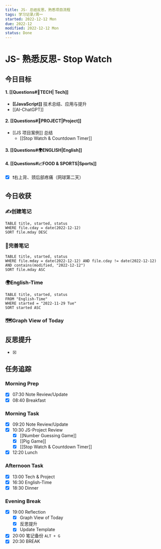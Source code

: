 ```yaml
---
title: JS- 总结反思，熟悉项目流程
tags: 学习记录/周一
started: 2022-12-12 Mon
due: 2022-12
modified: 2022-12-12 Mon
status: Done
---
```

# JS- 熟悉反思- Stop Watch
## 今日目标
#### 1. [[Questions#🚀TECH| Tech]]
- **[[JavaScript]]** 技术总结、应用与提升
- [[AI-ChatGPT]]
#### 2. [[Questions#🚀PROJECT|Project]]
- [[JS 项目案例]] 总结
	- [[Stop Watch & Countdown Timer]]
#### 3. [[Questions#🌍ENGLISH|English]]
#### 4. [[Questions#📈FOOD & SPORTS|Sports]]
- [x] ❗右上背、颈后部疼痛（网球第二天）

## 今日收获
### ✍️创建笔记

```dataview
TABLE title, started, status
WHERE file.cday = date(2022-12-12)
SORT file.mday DESC
```

### 📝完善笔记

```dataview
TABLE title, started, status
WHERE file.mday = date(2022-12-12) AND file.cday != date(2022-12-12) AND contains(modified, "2022-12-12")
SORT file.mday ASC
```

### 🌍English-Time

```dataview
TABLE title, started, status
FROM "English-Time"
WHERE started = "2022-11-29 Tue"
SORT started ASC
```

### 🗺️Graph View of Today

## 反思提升
- [x] 
## 任务追踪
### Morning Prep
- [x] 07:30 Note Review/Update
- [x] 08:40 Breakfast
### Morning Task
- [x] 09:20 Note Review/Update
- [x] 10:30 JS-Project Review
	- [x] [[Number Guessing Game]]
	- [x] [[Pig Game]]
	- [x] [[Stop Watch & Countdown Timer]]
- [x] 12:20 Lunch
### Afternoon Task
- [x] 13:00 Tech & Project
- [x] 16:30 English-Time
- [x] 18:30 Dinner
### Evening Break
- [x] 19:00 Reflection
	- [x] Graph View of Today
	- [x] 反思提升
	- [x] Update Template 
- [x] 20:00 笔记备份 `ALT + G`
- [x] 20:30 BREAK